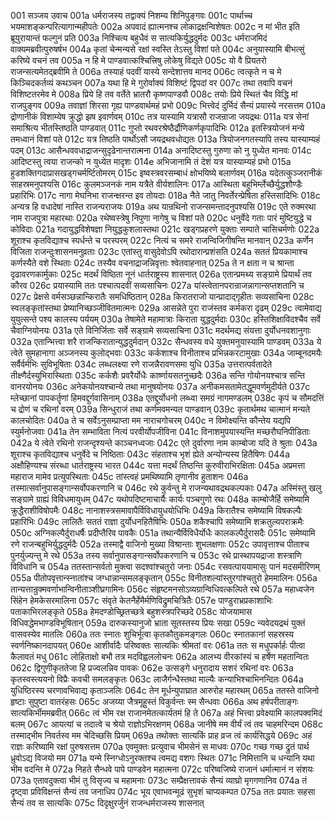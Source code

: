 001	सञ्जय उवाच
001a	धर्मराजस्य तद्वाक्यं निशम्य शिनिपुङ्गवः
001c	पार्थाच्च भयमाशङ्कन्परित्यागान्महीपतेः
002a	अपवादं ह्यात्मनश्च लोकाद्रक्षन्विशेषतः
002c	न मां भीत इति ब्रूयुरायान्तं फल्गुनं प्रति
003a	निश्चित्य बहुधैवं स सात्यकिर्युद्धदुर्मदः
003c	धर्मराजमिदं वाक्यमब्रवीत्पुरुषर्षभ
004a	कृतां चेन्मन्यसे रक्षां स्वस्ति तेऽस्तु विशां पते
004c	अनुयास्यामि बीभत्सुं करिष्ये वचनं तव
005a	न हि मे पाण्डवात्कश्चित्त्रिषु लोकेषु विद्यते
005c	यो वै प्रियतरो राजन्सत्यमेतद्ब्रवीमि ते
006a	तस्याहं पदवीं यास्ये सन्देशात्तव मानद
006c	त्वत्कृते न च मे किञ्चिदकर्तव्यं कथञ्चन
007a	यथा हि मे गुरोर्वाक्यं विशिष्टं द्विपदां वर
007c	तथा तवापि वचनं विशिष्टतरमेव मे
008a	प्रिये हि तव वर्तेते भ्रातरौ कृष्णपाण्डवौ
008c	तयोः प्रिये स्थितं चैव विद्धि मां राजपुङ्गव
009a	तवाज्ञां शिरसा गृह्य पाण्डवार्थमहं प्रभो
009c	भित्त्वेदं दुर्भिदं सैन्यं प्रयास्ये नरसत्तम
010a	द्रोणानीकं विशाम्येष क्रुद्धो झष इवार्णवम्
010c	तत्र यास्यामि यत्रासौ राजन्राजा जयद्रथः
011a	यत्र सेनां समाश्रित्य भीतस्तिष्ठति पाण्डवात्
011c	गुप्तो रथवरश्रेष्ठैर्द्रौणिकर्णकृपादिभिः
012a	इतस्त्रियोजनं मन्ये तमध्वानं विशां पते
012c	यत्र तिष्ठति पार्थोऽसौ जयद्रथवधोद्यतः
013a	त्रियोजनगतस्यापि तस्य यास्याम्यहं पदम्
013c	आसैन्धववधाद्राजन्सुदृढेनान्तरात्मना
014a	अनादिष्टस्तु गुरुणा को नु युध्येत मानवः
014c	आदिष्टस्तु त्वया राजन्को न युध्येत मादृशः
014e	अभिजानामि तं देशं यत्र यास्याम्यहं प्रभो
015a	हुडशक्तिगदाप्रासखड्गचर्मर्ष्टितोमरम्
015c	इष्वस्त्रवरसम्बाधं क्षोभयिष्ये बलार्णवम्
016a	यदेतत्कुञ्जरानीकं साहस्रमनुपश्यसि
016c	कुलमञ्जनकं नाम यत्रैते वीर्यशालिनः
017a	आस्थिता बहुभिर्म्लेच्छैर्युद्धशौण्डैः प्रहारिभिः
017c	नागा मेघनिभा राजन्क्षरन्त इव तोयदाः
018a	नैते जातु निवर्तेरन्प्रेषिता हस्तिसादिभिः
018c	अन्यत्र हि वधादेषां नास्ति राजन्पराजयः
019a	अथ यान्रथिनो राजन्समन्तादनुपश्यसि
019c	एते रुक्मरथा नाम राजपुत्रा महारथाः
020a	रथेष्वस्त्रेषु निपुणा नागेषु च विशां पते
020c	धनुर्वेदे गताः पारं मुष्टियुद्धे च कोविदाः
021a	गदायुद्धविशेषज्ञा नियुद्धकुशलास्तथा
021c	खड्गप्रहरणे युक्ताः सम्पाते चासिचर्मणोः
022a	शूराश्च कृतविद्याश्च स्पर्धन्ते च परस्परम्
022c	नित्यं च समरे राजन्विजिगीषन्ति मानवान्
023a	कर्णेन विजिता राजन्दुःशासनमनुव्रताः
023c	एतांस्तु वासुदेवोऽपि रथोदारान्प्रशंसति
024a	सततं प्रियकामाश्च कर्णस्यैते वशे स्थिताः
024c	तस्यैव वचनाद्राजन्निवृत्ताः श्वेतवाहनात्
025a	ते न क्षता न च श्रान्ता दृढावरणकार्मुकाः
025c	मदर्थं विष्ठिता नूनं धार्तराष्ट्रस्य शासनात्
026a	एतान्प्रमथ्य सङ्ग्रामे प्रियार्थं तव कौरव
026c	प्रयास्यामि ततः पश्चात्पदवीं सव्यसाचिनः
027a	यांस्त्वेतानपरान्राजन्नागान्सप्तशतानि च
027c	प्रेक्षसे वर्मसञ्छन्नान्किरातैः समधिष्ठितान्
028a	किरातराजो यान्प्रादाद्गृहीतः सव्यसाचिना
028c	स्वलङ्कृतांस्तथा प्रेष्यानिच्छञ्जीवितमात्मनः
029a	आसन्नेते पुरा राजंस्तव कर्मकरा दृढम्
029c	त्वामेवाद्य युयुत्सन्ते पश्य कालस्य पर्ययम्
030a	तेषामेते महामात्राः किराता युद्धदुर्मदाः
030c	हस्तिशिक्षाविदश्चैव सर्वे चैवाग्नियोनयः
031a	एते विनिर्जिताः सर्वे सङ्ग्रामे सव्यसाचिना
031c	मदर्थमद्य संयत्ता दुर्योधनवशानुगाः
032a	एतान्भित्त्वा शरै राजन्किरातान्युद्धदुर्मदान्
032c	सैन्धवस्य वधे युक्तमनुयास्यामि पाण्डवम्
033a	ये त्वेते सुमहानागा अञ्जनस्य कुलोद्भवाः
033c	कर्कशाश्च विनीताश्च प्रभिन्नकरटामुखाः
034a	जाम्बूनदमयैः सर्वैर्वर्मभिः सुविभूषिताः
034c	लब्धलक्ष्या रणे राजन्नैरावणसमा युधि
035a	उत्तरात्पर्वतादेते तीक्ष्णैर्दस्युभिरास्थिताः
035c	कर्कशैः प्रवरैर्योधैः कार्ष्णायसतनुच्छदैः
036a	सन्ति गोयोनयश्चात्र सन्ति वानरयोनयः
036c	अनेकयोनयश्चान्ये तथा मानुषयोनयः
037a	अनीकमसतामेतद्धूमवर्णमुदीर्यते
037c	म्लेच्छानां पापकर्तॄणां हिमवद्दुर्गवासिनाम्
038a	एतद्दुर्योधनो लब्ध्वा समग्रं नागमण्डलम्
038c	कृपं च सौमदत्तिं च द्रोणं च रथिनां वरम्
039a	सिन्धुराजं तथा कर्णमवमन्यत पाण्डवान्
039c	कृतार्थमथ चात्मानं मन्यते कालचोदितः
040a	ते च सर्वेऽनुसम्प्राप्ता मम नाराचगोचरम्
040c	न विमोक्ष्यन्ति कौन्तेय यद्यपि स्युर्मनोजवाः
041a	तेन सम्भाविता नित्यं परवीर्योपजीविना
041c	विनाशमुपयास्यन्ति मच्छरौघनिपीडिताः
042a	ये त्वेते रथिनो राजन्दृश्यन्ते काञ्चनध्वजाः
042c	एते दुर्वारणा नाम काम्बोजा यदि ते श्रुताः
043a	शूराश्च कृतविद्याश्च धनुर्वेदे च निष्ठिताः
043c	संहताश्च भृशं ह्येते अन्योन्यस्य हितैषिणः
044a	अक्षौहिण्यश्च संरब्धा धार्तराष्ट्रस्य भारत
044c	यत्ता मदर्थं तिष्ठन्ति कुरुवीराभिरक्षिताः
045a	अप्रमत्ता महाराज मामेव प्रत्युपस्थिताः
045c	तांस्त्वहं प्रमथिष्यामि तृणानीव हुताशनः
046a	तस्मात्सर्वानुपासङ्गान्सर्वोपकरणानि च
046c	रथे कुर्वन्तु मे राजन्यथावद्रथकल्पकाः
047a	अस्मिंस्तु खलु सङ्ग्रामे ग्राह्यं विविधमायुधम्
047c	यथोपदिष्टमाचार्यैः कार्यः पञ्चगुणो रथः
048a	काम्बोजैर्हि समेष्यामि क्रुद्धैराशीविषोपमैः
048c	नानाशस्त्रसमावापैर्विविधायुधयोधिभिः
049a	किरातैश्च समेष्यामि विषकल्पैः प्रहारिभिः
049c	लालितैः सततं राज्ञा दुर्योधनहितैषिभिः
050a	शकैश्चापि समेष्यामि शक्रतुल्यपराक्रमैः
050c	अग्निकल्पैर्दुराधर्षैः प्रदीप्तैरिव पावकैः
051a	तथान्यैर्विविधैर्योधैः कालकल्पैर्दुरासदैः
051c	समेष्यामि रणे राजन्बहुभिर्युद्धदुर्मदैः
052a	तस्माद्वै वाजिनो मुख्या विश्रान्ताः शुभलक्षणाः
052c	उपावृत्ताश्च पीताश्च पुनर्युज्यन्तु मे रथे
053a	तस्य सर्वानुपासङ्गान्सर्वोपकरणानि च
053c	रथे प्रास्थापयद्राजा शस्त्राणि विविधानि च
054a	ततस्तान्सर्वतो मुक्त्वा सदश्वांश्चतुरो जनाः
054c	रसवत्पाययामासुः पानं मदसमीरिणम्
055a	पीतोपवृत्तान्स्नातांश्च जग्धान्नान्समलङ्कृतान्
055c	विनीतशल्यांस्तुरगांश्चतुरो हेममालिनः
056a	तान्यत्तान्रुक्मवर्णाभान्विनीताञ्शीघ्रगामिनः
056c	संहृष्टमनसोऽव्यग्रान्विधिवत्कल्पिते रथे
057a	महाध्वजेन सिंहेन हेमकेसरमालिना
057c	संवृते केतनैर्हेमैर्मणिविद्रुमचित्रितैः
057e	पाण्डुराभ्रप्रकाशाभिः पताकाभिरलङ्कृते
058a	हेमदण्डोच्छ्रितच्छत्रे बहुशस्त्रपरिच्छदे
058c	योजयामास विधिवद्धेमभाण्डविभूषितान्
059a	दारुकस्यानुजो भ्राता सूतस्तस्य प्रियः सखा
059c	न्यवेदयद्रथं युक्तं वासवस्येव मातलिः
060a	ततः स्नातः शुचिर्भूत्वा कृतकौतुकमङ्गलः
060c	स्नातकानां सहस्रस्य स्वर्णनिष्कानदापयत्
060e	आशीर्वादैः परिष्वक्तः सात्यकिः श्रीमतां वरः
061a	ततः स मधुपर्कार्हः पीत्वा कैलावतं मधु
061c	लोहिताक्षो बभौ तत्र मदविह्वललोचनः
062a	आलभ्य वीरकांस्यं च हर्षेण महतान्वितः
062c	द्विगुणीकृततेजा हि प्रज्वलन्निव पावकः
062e	उत्सङ्गे धनुरादाय सशरं रथिनां वरः
063a	कृतस्वस्त्ययनो विप्रैः कवची समलङ्कृतः
063c	लाजैर्गन्धैस्तथा माल्यैः कन्याभिश्चाभिनन्दितः
064a	युधिष्ठिरस्य चरणावभिवाद्य कृताञ्जलिः
064c	तेन मूर्धन्युपाघ्रात आरुरोह महारथम्
065a	ततस्ते वाजिनो हृष्टाः सुपुष्टा वातरंहसः
065c	अजय्या जैत्रमूहुस्तं विकुर्वन्तः स्म सैन्धवाः
066a	अथ हर्षपरीताङ्गः सात्यकिर्भीममब्रवीत्
066c	त्वं भीम रक्ष राजानमेतत्कार्यतमं हि ते
067a	अहं भित्त्वा प्रवेक्ष्यामि कालपक्वमिदं बलम्
067c	आयत्यां च तदात्वे च श्रेयो राज्ञोऽभिरक्षणम्
068a	जानीषे मम वीर्यं त्वं तव चाहमरिन्दम
068c	तस्माद्भीम निवर्तस्व मम चेदिच्छसि प्रियम्
069a	तथोक्तः सात्यकिं प्राह व्रज त्वं कार्यसिद्धये
069c	अहं राज्ञः करिष्यामि रक्षां पुरुषसत्तम
070a	एवमुक्तः प्रत्युवाच भीमसेनं स माधवः
070c	गच्छ गच्छ द्रुतं पार्थ ध्रुवोऽद्य विजयो मम
071a	यन्मे स्निग्धोऽनुरक्तश्च त्वमद्य वशगः स्थितः
071c	निमित्तानि च धन्यानि यथा भीम वदन्ति मे
072a	निहते सैन्धवे पापे पाण्डवेन महात्मना
072c	परिष्वजिष्ये राजानं धर्मात्मानं न संशयः
073a	एतावदुक्त्वा भीमं तु विसृज्य च महामनाः
073c	सम्प्रैक्षत्तावकं सैन्यं व्याघ्रो मृगगणानिव
074a	तं दृष्ट्वा प्रविविक्षन्तं सैन्यं तव जनाधिप
074c	भूय एवाभवन्मूढं सुभृशं चाप्यकम्पत
075a	ततः प्रयातः सहसा सैन्यं तव स सात्यकिः
075c	दिदृक्षुरर्जुनं राजन्धर्मराजस्य शासनात्
